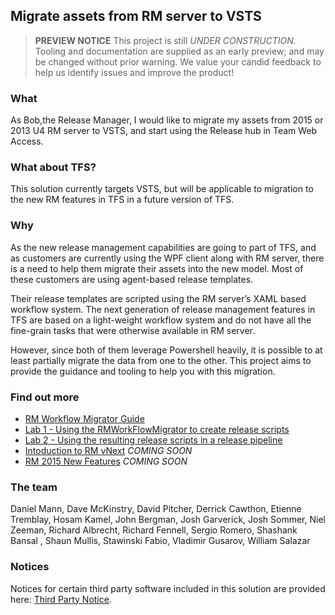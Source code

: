 ## Migrate assets from RM server to VSTS ##

> **PREVIEW NOTICE**
> This project is still *UNDER CONSTRUCTION*. Tooling and
> documentation are supplied as an early preview; and may 
> be changed without prior warning. We value your candid 
> feedback to help us identify issues and improve the 
> product!

### What ###
As Bob,the Release Manager, I would like to migrate my assets from 2015 or 2013 U4 RM server to VSTS, and start using the Release hub in Team Web Access. 

### What about TFS? ###
This solution currently targets VSTS, but will be applicable to migration to the new RM features in TFS in a future version of TFS.

### Why ###
As the new release management capabilities are going to part of TFS, and as customers are currently using the WPF client along with RM server, there is a need to help them migrate their assets into the new model. Most of these customers are using agent-based release templates. 

Their release templates are scripted using the RM server’s XAML based workflow system. The next generation of release management features in TFS are based on a light-weight workflow system and do not have all the fine-grain tasks that were otherwise available in RM server.

However, since both of them leverage Powershell heavily, it is possible to at least partially migrate the data from one to the other. This project aims to provide the guidance and tooling to help you with this migration.

### Find out more ###
- [RM Workflow Migrator Guide](doc/RM-Workflow-Migrator-Guide.md)
- [Lab 1 - Using the RMWorkFlowMigrator to create release scripts](doc/Lab-1-Using-the-RMWorkFlowMigrator-to-create-release-scripts.md)
- [Lab 2 - Using the resulting release scripts in a release pipeline](doc/Lab-2-Using-the-resulting-release-scripts-in-a-release-pipeline.md)
- [Intoduction to RM vNext](TBD) *COMING SOON*
- [RM 2015 New Features](TBD) *COMING SOON*

### The team ###
Daniel Mann, Dave McKinstry, David Pitcher, Derrick Cawthon, Etienne Tremblay, Hosam Kamel, John Bergman, Josh Garverick, Josh Sommer, Niel Zeeman, Richard Albrecht, Richard Fennell, Sergio Romero, Shashank Bansal , Shaun Mullis, Stawinski Fabio, Vladimir Gusarov, William Salazar

### Notices ###
Notices for certain third party software included in this solution are provided here: [Third Party Notice](ThirdPartyNotices.txt).
